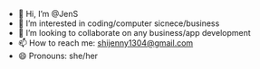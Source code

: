 - 👋 Hi, I’m @JenS
- 👀 I’m interested in coding/computer sicnece/business
- 💞️ I’m looking to collaborate on any business/app development
- 📫 How to reach me: shijenny1304@gmail.com
- 😄 Pronouns: she/her

<!---
J-S-webskas/J-S-webskas is a ✨ special ✨ repository because its `README.md` (this file) appears on your GitHub profile.
You can click the Preview link to take a look at your changes.
--->
